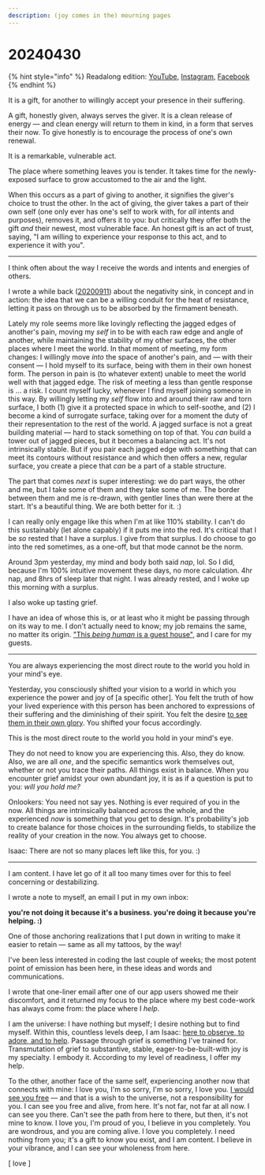 ```yaml
---
description: (joy comes in the) mourning pages
---
```


# 20240430

{% hint style="info" %}
Readalong edition: [YouTube](https://www.youtube.com/watch?v=QREHFUIhm9o), [Instagram](https://www.instagram.com/p/C6ZD-t2AhhP/), [Facebook](https://www.facebook.com/isaacbowen/posts/pfbid0vuhvibiLJ7NxKXcj9P2PeXgQbL3oYR5aKzJoieRh2YFpELKAqFjJMj5HvgmVNWywl?__cft__\[0]=AZWYmTEZIc41LU96uW8acUXXq_DgpxPMcCujw5-Gr8bOXc5_Qk9B2_27Pbt4_7nno4yqdYsAFgznYEvRXNkRS0F8roSLgPZ36UCursDfmELLEKTGLD7_0VZHZQ4WvxjqAKdlQp_571rgx_HJHREHwxjrZUFNP8mlMPmmp0q73GiCMQ&__tn__=%2CO%2CP-R)
{% endhint %}

It is a gift, for another to willingly accept your presence in their suffering.

A gift, honestly given, always serves the giver. It is a clean release of energy — and clean energy will return to them in kind, in a form that serves their now. To give honestly is to encourage the process of one's own renewal.

It is a remarkable, vulnerable act.

The place where something leaves you is tender. It takes time for the newly-exposed surface to grow accustomed to the air and the light.

When this occurs as a part of giving to another, it signifies the giver's choice to trust the other. In the act of giving, the giver takes a part of their own self (one only ever has one's self to work with, for _all_ intents and purposes), removes it, and offers it to you: but critically they offer both the gift _and_ their newest, most vulnerable face. An honest gift is an act of trust, saying, "I am willing to experience your response to this act, and to experience it with you".

***

I think often about the way I receive the words and intents and energies of others.

I wrote a while back ([20200911](../../2020/09/11.md)) about the negativity sink, in concept and in action: the idea that we can be a willing conduit for the heat of resistance, letting it pass on through us to be absorbed by the firmament beneath.

Lately my role seems more like lovingly reflecting the jagged edges of another's pain, moving my _self_ in to be with each raw edge and angle of another, while maintaining the stability of my other surfaces, the other places where I meet the world. In that moment of meeting, my form changes: I willingly move _into_ the space of another's pain, and — with their consent — I hold myself to its surface, being with them in their own honest form. The person in pain is (to whatever extent) unable to meet the world well with that jagged edge. The risk of meeting a less than gentle response is ... a risk. I count myself lucky, whenever I find myself joining someone in this way. By willingly letting my _self_ flow into and around their raw and torn surface, I both (1) give it a protected space in which to self-soothe, and (2) I become a kind of surrogate surface, taking over for a moment the duty of their representation to the rest of the world. A jagged surface is not a great building material — hard to stack something on top of that. You _can_ build a tower out of jagged pieces, but it becomes a balancing act. It's not intrinsically stable. But if you pair each jagged edge with something that can meet its contours without resistance and which then offers a new, regular surface, you create a piece that _can_ be a part of a stable structure.

The part that comes _next_ is super interesting: we do part ways, the other and me, but I take some of them and they take some of me. The border between them and me is re-drawn, with gentler lines than were there at the start. It's a beautiful thing. We are both better for it. :)

I can really only engage like this when I'm at like 110% stability. I can't do this sustainably (let alone capably) if it puts me into the red. It's critical that I be _so_ rested that I have a surplus. I give from that surplus. I do choose to go into the red sometimes, as a one-off, but that mode cannot be the norm.

Around 3pm yesterday, my mind and body both said _nap_, lol. So I did, because I'm 100% intuitive movement these days, no more calculation. 4hr nap, and 8hrs of sleep later that night. I was already rested, and I woke up this morning with a surplus.

I also woke up tasting grief.

I have an idea of whose this is, or at least who it might be passing through on its way to me. I don't actually need to know; my job remains the same, no matter its origin. ["This _being human_ is a guest house"](https://www.scottishpoetrylibrary.org.uk/poem/guest-house/), and I care for my guests.

***

You are always experiencing the most direct route to the world you hold in your mind's eye.

Yesterday, you consciously shifted your vision to a world in which you experience the power and joy of \[a specific other]. You felt the truth of how your lived experience with this person has been anchored to expressions of their suffering and the diminishing of their spirit. You felt the desire [to see them in their own glory](../../2023/11/24.md). You shifted your focus accordingly.

This is the most direct route to the world you hold in your mind's eye.

They do not need to know you are experiencing this. Also, they do know. Also, we are all _one_, and the specific semantics work themselves out, whether or not you trace their paths. All things exist in balance. When you encounter grief amidst your own abundant joy, it is as if a question is put to you: _will you hold me?_

Onlookers: You need not say yes. Nothing is ever required of you in the now. All things are intrinsically balanced across the whole, and the experienced _now_ is something that you get to design. It's probability's job to create balance for those choices in the surrounding fields, to stabilize the reality of your creation in the now. You always get to choose.

Isaac: There are not so many places left like this, for you. :)

***

I am content. I have let go of it all too many times over for this to feel concerning or destabilizing.

I wrote a note to myself, an email I put in my own inbox:

**you're not doing it because it's a business. you're doing it because you're helping. :)**

One of those anchoring realizations that I put down in writing to make it easier to retain — same as all my tattoos, by the way!

I've been less interested in coding the last couple of weeks; the most potent point of emission has been here, in these ideas and words and communications.

I wrote that one-liner email after one of our app users showed me their discomfort, and it returned my focus to the place where my best code-work has always come from: the place where I _help_.

I am the universe: I have nothing but myself; I desire nothing but to find myself. Within this, countless levels deep, I am Isaac: [here to observe, to adore, and to help](25/). Passage through grief is something I've trained for. Transmutation of grief to substantive, stable, eager-to-be-built-with joy is my specialty. I embody it. According to my level of readiness, I offer my help.

To the other, another face of the same self, experiencing another now that connects with mine: I love you, I'm so sorry, I'm so sorry, I love you. [I would see you free](../../2023/11/24.md) — and that is a wish to the universe, not a responsibility for you. I can see you free and alive, from here. It's not far, not far at all now. I can see you there. Can't see the path from here to there, but then, it's not mine to know. I love you, I'm proud of you, I believe in you completely. You are wondrous, and you are coming alive. I love you completely. I need nothing from you; it's a gift to know you exist, and I am content. I believe in your vibrance, and I can see your wholeness from here.

\[ love ]
